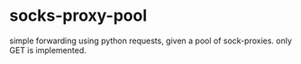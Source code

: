 # socks-proxy-pool
simple forwarding using python requests, given a pool of sock-proxies.
only GET is implemented.
